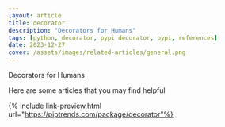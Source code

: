 ```yaml
---
layout: article
title: decorator
description: "Decorators for Humans"
tags: [python, decorator, pypi decorator, pypi, references]
date: 2023-12-27
cover: /assets/images/related-articles/general.png
---
```


Decorators for Humans

Here are some articles that you may find helpful

{% include link-preview.html url="https://piptrends.com/package/decorator"%}